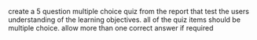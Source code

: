 create a 5 question multiple choice quiz from the report that test the users understanding of the learning objectives. all of the quiz items should be multiple choice. allow more than one correct answer if required
